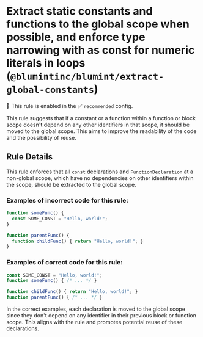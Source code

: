 # Extract static constants and functions to the global scope when possible, and enforce type narrowing with as const for numeric literals in loops (`@blumintinc/blumint/extract-global-constants`)

💼 This rule is enabled in the ✅ `recommended` config.

<!-- end auto-generated rule header -->

This rule suggests that if a constant or a function within a function or block scope doesn't depend on any other identifiers in that scope, it should be moved to the global scope. This aims to improve the readability of the code and the possibility of reuse.

## Rule Details

This rule enforces that all `const` declarations and `FunctionDeclaration` at a non-global scope, which have no dependencies on other identifiers within the scope, should be extracted to the global scope.

### Examples of incorrect code for this rule:

```typescript
function someFunc() {
  const SOME_CONST = "Hello, world!";
}

function parentFunc() {
  function childFunc() { return "Hello, world!"; }
}
```

### Examples of correct code for this rule:

```typescript
const SOME_CONST = "Hello, world!";
function someFunc() { /* ... */ }

function childFunc() { return "Hello, world!"; }
function parentFunc() { /* ... */ }
```

In the correct examples, each declaration is moved to the global scope since they don't depend on any identifier in their previous block or function scope. This aligns with the rule and promotes potential reuse of these declarations.
